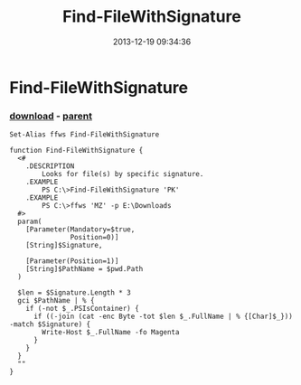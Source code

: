 ﻿---
pid:            4719
poster:         greg zakharov
title:          Find-FileWithSignature
date:           2013-12-19 09:34:36
format:         posh
parent:         4718
parent:         4718

---

# Find-FileWithSignature

### [download](4719.ps1) - [parent](4718.md)



```posh
Set-Alias ffws Find-FileWithSignature

function Find-FileWithSignature {
  <#
    .DESCRIPTION
        Looks for file(s) by specific signature.
    .EXAMPLE
        PS C:\>Find-FileWithSignature 'PK'
    .EXAMPLE
        PS C:\>ffws 'MZ' -p E:\Downloads
  #>
  param(
    [Parameter(Mandatory=$true,
               Position=0)]
    [String]$Signature,
    
    [Parameter(Position=1)]
    [String]$PathName = $pwd.Path
  )
  
  $len = $Signature.Length * 3
  gci $PathName | % {
    if (-not $_.PSIsContainer) {
      if ((-join (cat -enc Byte -tot $len $_.FullName | % {[Char]$_})) -match $Signature) {
        Write-Host $_.FullName -fo Magenta
      }
    }
  }
  ""
}
```
